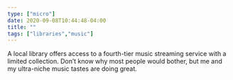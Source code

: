 ```yaml
---
type: ["micro"]
date: 2020-09-08T10:44:48-04:00
title: ""
tags: ["libraries","music"]
---
```

A local library offers access to a fourth-tier music streaming service with a limited collection. Don’t know why most people would bother, but me and my ultra-niche music tastes are doing great.
